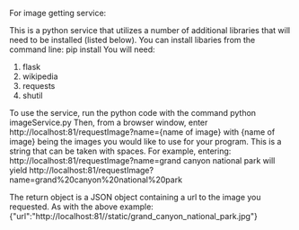 For image getting service:

This is a python service that utilizes a number of additional libraries that will need to be installed (listed below). You can install libaries from the command line:
  pip install <library>
You will need:
  1. flask
  2. wikipedia
  3. requests
  4. shutil
  
To use the service, run the python code with the command 
  python imageService.py
Then, from a browser window, enter
  http://localhost:81/requestImage?name={name of image}
with {name of image} being the images you would like to use for your program. This is a string that can be taken with spaces. For example, entering:
  http://localhost:81/requestImage?name=grand canyon national park
will yield
  http://localhost:81/requestImage?name=grand%20canyon%20national%20park

The return object is a JSON object containing a url to the image you requested. As with the above example:
  {"url":"http://localhost:81//static/grand_canyon_national_park.jpg"}
